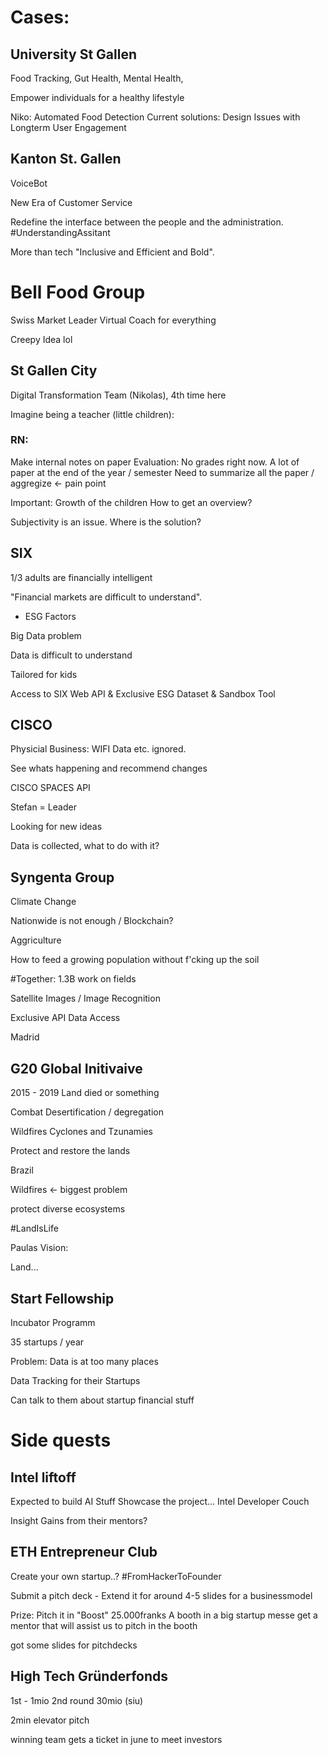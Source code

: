 # Cases:
## University St Gallen

Food Tracking, Gut Health, Mental Health, 

Empower individuals for a healthy lifestyle

Niko: 
Automated Food Detection
Current solutions: Design Issues with Longterm User Engagement

## Kanton St. Gallen
VoiceBot

New Era of Customer Service

Redefine the interface between the people and the administration.
#UnderstandingAssitant

More than tech "Inclusive and Efficient and Bold".

# Bell Food Group

Swiss Market Leader
Virtual Coach for everything

Creepy Idea lol

## St Gallen City

Digital Transformation Team (Nikolas), 4th time here

Imagine being a teacher (little children):
### RN: 
Make internal notes on paper
Evaluation: No grades right now.
A lot of paper at the end of the year / semester
Need to summarize all the paper / aggregize <- pain point

Important: Growth of the children
How to get an overview?

Subjectivity is an issue.
Where is the solution?

## SIX

1/3 adults are financially intelligent

"Financial markets are difficult to understand".
* ESG Factors

Big Data problem

Data is difficult to understand

Tailored for kids

Access to SIX Web API & Exclusive ESG Dataset & Sandbox Tool

## CISCO

Physicial Business: WIFI Data etc. ignored.

See whats happening and recommend changes

CISCO SPACES API

Stefan = Leader

Looking for new ideas

Data is collected, what to do with it?

## Syngenta Group

Climate Change

Nationwide is not enough / Blockchain?

Aggriculture

How to feed a growing population without f'cking up the soil

#Together: 1.3B work on fields

Satellite Images / Image Recognition 

Exclusive API Data Access

Madrid

## G20 Global Initivaive

2015 - 2019 Land died or something

Combat Desertification / degregation

Wildfires Cyclones and Tzunamies

Protect and restore the lands

Brazil

Wildfires <- biggest problem

protect diverse ecosystems

#LandIsLife

Paulas Vision:

Land... 

## Start Fellowship

Incubator Programm

35 startups / year

Problem: Data is at too many places

Data Tracking for their Startups

Can talk to them about startup financial stuff

# Side quests

## Intel liftoff

Expected to build AI Stuff
Showcase the project... Intel Developer Couch

Insight Gains from their mentors?

## ETH Entrepreneur Club

Create your own startup..?
#FromHackerToFounder

Submit a pitch deck - Extend it for around 4-5 slides for a businessmodel

Prize: Pitch it in "Boost" 25.000franks
A booth in a big startup messe
get a mentor that will assist us to pitch in the booth

got some slides for pitchdecks

## High Tech Gründerfonds

1st - 1mio 2nd round 30mio (siu)

2min elevator pitch

winning team gets a ticket in june to meet investors

